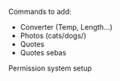 Commands to add:
- Converter (Temp, Length...)
- Photos (cats/dogs/)
- Quotes
- Quotes sebas

Permission system setup

